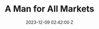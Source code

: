 ---
title: A Man for All Markets
date: 2023-12-09 02:42:00 Z
assets: "/uploads/A-Man-For-All-Markets.jpg"
---
